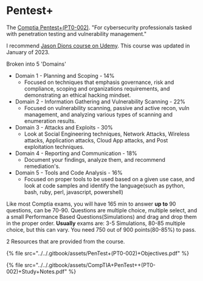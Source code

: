 # Pentest+

The [Comptia Pentest+(PT0-002)](https://www.comptia.org/certifications/pentest). "For cybersecurity professionals tasked with penetration testing and vulnerability management."

I recommend [Jason Dions course on Udemy](https://www.udemy.com/course/pentestplus/). This course was updated in January of 2023.

Broken into 5 'Domains'

* Domain 1 - Planning and Scoping - 14%
  * Focused on techniques that emphasis governance, risk and compliance, scoping and organizations requirements, and demonstrating an ethical hacking mindset.
* Domain 2 - Information Gathering and Vulnerability Scanning - 22%
  * Focused on vulnerability scanning, passive and active recon, vuln management, and analyzing various types of scanning and enumeration results.
* Domain 3 - Attacks and Exploits - 30%
  * Look at Social Engineering techniques, Network Attacks, Wireless attacks, Application attacks, Cloud App attacks, and Post exploitation techniques.
* Domain 4 - Reporting and Communication - 18%
  * Document your findings, analyze them, and recommend remediation's.
* Domain 5 - Tools and Code Analysis - 16%
  * Focused on proper tools to be used based on a given use case, and look at code samples and identify the language(such as python, bash, ruby, perl, javascript, powershell)

Like most Comptia exams, you will have 165 min to answer **up to** 90 questions, can be 70-90. Questions are multiple choice, multiple select, and a small Performance Based Questions(Simulations) and drag and drop them in the proper order. **Usually** exams are: 3-5 Simulations, 80-85 multiple choice, but this can vary. You need 750 out of 900 points(80-85%) to pass.

2 Resources that are provided from the course.

{% file src="../../.gitbook/assets/PenTest+(PT0-002)+Objectives.pdf" %}

{% file src="../../.gitbook/assets/CompTIA+PenTest++(PT0-002)+Study+Notes.pdf" %}
